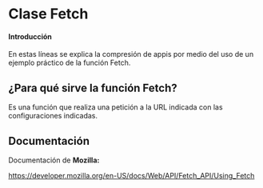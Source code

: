 # Clase Fetch

#### Introducción

En estas líneas se explica la compresión de appis por medio del uso de un ejemplo práctico de la función Fetch.

## ¿Para qué sirve la función Fetch?

Es una función que realiza una petición a la URL indicada con las configuraciones indicadas.

## Documentación

Documentación de <b>Mozilla:</b>

https://developer.mozilla.org/en-US/docs/Web/API/Fetch_API/Using_Fetch
